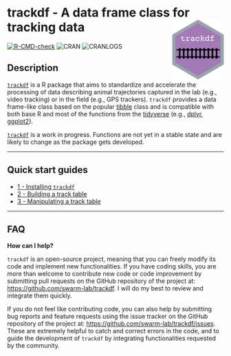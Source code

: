 # trackdf - A data frame class for tracking data  <img src="man/figures/logo.png" align="right" alt="" width="120" />

[![R-CMD-check](https://github.com/swarm-lab/trackdf/workflows/R-CMD-check/badge.svg)](https://github.com/swarm-lab/trackdf/actions)
![CRAN](https://www.r-pkg.org/badges/version/trackdf)
![CRANLOGS](https://cranlogs.r-pkg.org/badges/trackdf)

## Description

[`trackdf`](https://swarm-lab.github.io/trackdf/) is a R package that aims to 
standardize and accelerate the processing of data describing animal trajectories 
captured in the lab (e.g., video tracking) or in the field (e.g., GPS trackers). 
`trackdf` provides a data frame-like class based on the popular 
[tibble](https://cran.r-project.org/web/packages/tibble/) class and is 
compatible with both base R and most of the functions from the 
[tidyverse](https://www.tidyverse.org/) (e.g., [dplyr](https://dplyr.tidyverse.org/), 
[ggplot2](https://ggplot2.tidyverse.org/)). 

[`trackdf`](https://github.com/swarm-lab/swaRm) is a work in progress. Functions 
are not yet in a stable state and are likely to change as the package gets 
developed. 

---

## Quick start guides

+ [1 - Installing `trackdf`](https://swarm-lab.github.io/trackdf/articles/z1_install.html)
+ [2 - Building a track table](https://swarm-lab.github.io/trackdf/articles/z2_build.html)
+ [3 - Manipulating a track table](https://swarm-lab.github.io/trackdf/articles/z3_manipulate.html)

---

## FAQ

**How can I help?**

`trackdf` is an open-source project, meaning that you can freely modify its code
and implement new functionalities. If you have coding skills, you are more than 
welcome to contribute new code or code improvement by submitting pull requests 
on the GitHub repository of the project at: https://github.com/swarm-lab/trackdf. 
I will do my best to review and integrate them quickly. 

If you do not feel like contributing code, you can also help by submitting bug 
reports and feature requests using the issue tracker on the GitHub repository of 
the project at: https://github.com/swarm-lab/trackdf/issues. These are extremely 
helpful to catch and correct errors in the code, and to guide the development of 
`trackdf` by integrating functionalities requested by the community. 
